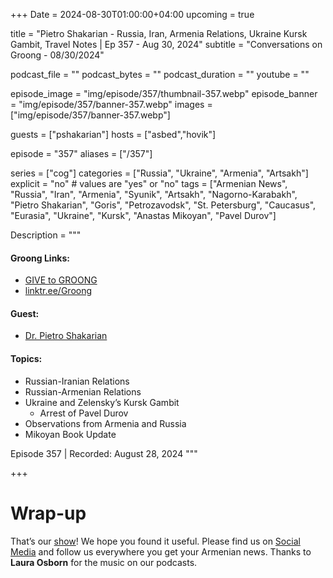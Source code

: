 +++
Date = 2024-08-30T01:00:00+04:00
upcoming = true

title = "Pietro Shakarian - Russia, Iran, Armenia Relations, Ukraine Kursk Gambit, Travel Notes | Ep 357 - Aug 30, 2024"
subtitle = "Conversations on Groong - 08/30/2024"

podcast_file = ""
podcast_bytes = ""
podcast_duration = ""
youtube = ""

episode_image = "img/episode/357/thumbnail-357.webp"
episode_banner = "img/episode/357/banner-357.webp"
images = ["img/episode/357/banner-357.webp"]

guests = ["pshakarian"]
hosts = ["asbed","hovik"]

episode = "357"
aliases = ["/357"]

series = ["cog"]
categories = ["Russia", "Ukraine", "Armenia", "Artsakh"]
explicit = "no" # values are "yes" or "no"
tags = ["Armenian News", "Russia", "Iran", "Armenia", "Syunik", "Artsakh", "Nagorno-Karabakh", "Pietro Shakarian", "Goris", "Petrozavodsk", "St. Petersburg", "Caucasus", "Eurasia", "Ukraine", "Kursk", "Anastas Mikoyan", "Pavel Durov"]

Description = """

#### Groong Links:
* [GIVE to GROONG](https://podcasts.groong.org/donate)
* [linktr.ee/Groong](https://linktr.ee/groong)

#### Guest:
* [Dr. Pietro Shakarian](/guest/pshakarian)

#### Topics:
* Russian-Iranian Relations
* Russian-Armenian Relations
* Ukraine and Zelensky’s Kursk Gambit
    * Arrest of Pavel Durov
* Observations from Armenia and Russia
* Mikoyan Book Update


Episode 357 | Recorded: August 28, 2024
"""

+++



# Wrap-up

That’s our [show](https://podcasts.groong.org/)! We hope you found it useful. Please find us on [Social Media](https://lintr.ee/groong) and follow us everywhere you get your Armenian news.
Thanks to **Laura Osborn** for the music on our podcasts.
